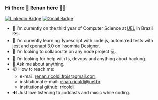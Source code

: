 ### Hi there 👋 Renan here 👨‍💻

[![Linkedin Badge](https://img.shields.io/badge/-LinkedIn-blue?style=for-the-badge&logo=Linkedin&logoColor=white&link=https:https://www.linkedin.com/in/renan-ricoldi-fróis-pedro-981175139/)](https://www.linkedin.com/in/renan-ricoldi-fróis-pedro-981175139/)
[![Gmail Badge](https://img.shields.io/badge/-Gmail-c14438?style=for-the-badge&logo=Gmail&logoColor=white&link=mailto:renan.ricoldi.frois@gmail.com)](mailto:renan.ricoldi.frois@gmail.com)

- 🔭 I’m currently on the third year of Computer Science at [UEL](http://portal.uel.br/home) in Brazil 🗺.
- 🌱 I’m currently learning Typescript with node.js, automated tests with jest and openapi 3.0 on Insomnia Designer.
- 👯 I’m looking to collaborate on any node project 💻.
- 🤔 I’m looking for help with ts, devops and anything about hacking.
- 💬 Ask me about anything.
- 📫 How to reach me: 
  - e-mail: renan.ricoldi.frois@gmail.com
  - institutional e-mail: renan.ricoldi@uel.br
  - institutional github: [rricoldi](https://github.com/rricoldi)
- 🔊 Just love listening to podcasts and music while coding.
